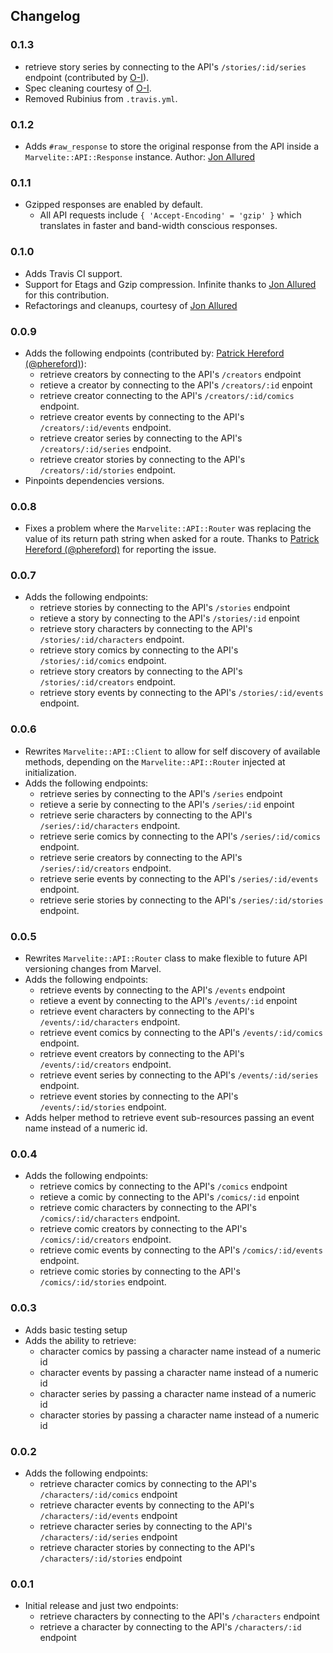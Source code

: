 ## Changelog

### 0.1.3
* retrieve story series by connecting to the API's `/stories/:id/series` endpoint
  (contributed by [O-I](https://github.com/O-I)).
* Spec cleaning courtesy of [O-I](https://github.com/O-I).
* Removed Rubinius from `.travis.yml`.


### 0.1.2
* Adds `#raw_response` to store the original response from the API inside 
  a `Marvelite::API::Response` instance. Author: [Jon Allured](https://github.com/jonallured)

### 0.1.1
* Gzipped responses are enabled by default.
  * All API requests include `{ 'Accept-Encoding' = 'gzip' }` which translates
    in faster and band-width conscious responses.

### 0.1.0
* Adds Travis CI support.
* Support for Etags and Gzip compression. Infinite thanks to [Jon Allured](https://github.com/jonallured) for this contribution.
* Refactorings and cleanups, courtesy of [Jon Allured](https://github.com/jonallured)

### 0.0.9
* Adds the following endpoints (contributed by: [Patrick Hereford (@phereford)](https://github.com/phereford)):
  * retrieve creators by connecting to the API's `/creators` endpoint
  * retieve a creator by connecting to the API's `/creators/:id` enpoint
  * retrieve creator connecting to the API's `/creators/:id/comics` endpoint.
  * retrieve creator events by connecting to the API's `/creators/:id/events` endpoint.
  * retrieve creator series by connecting to the API's `/creators/:id/series` endpoint.
  * retrieve creator stories by connecting to the API's `/creators/:id/stories` endpoint.
* Pinpoints dependencies versions.


### 0.0.8
* Fixes a problem where the `Marvelite::API::Router` was replacing the value of its return path string when asked for a route. Thanks to [Patrick Hereford (@phereford)](https://github.com/phereford) for reporting the issue.

### 0.0.7
* Adds the following endpoints:
  * retrieve stories by connecting to the API's `/stories` endpoint
  * retieve a story by connecting to the API's `/stories/:id` enpoint
  * retrieve story characters by connecting to the API's `/stories/:id/characters` endpoint.
  * retrieve story comics by connecting to the API's `/stories/:id/comics` endpoint.
  * retrieve story creators by connecting to the API's `/stories/:id/creators` endpoint.
  * retrieve story events by connecting to the API's `/stories/:id/events` endpoint.

### 0.0.6
* Rewrites `Marvelite::API::Client` to allow for self discovery of available methods, depending on the `Marvelite::API::Router` injected at initialization.
* Adds the following endpoints:
  * retrieve series by connecting to the API's `/series` endpoint
  * retieve a serie by connecting to the API's `/series/:id` enpoint
  * retrieve serie characters by connecting to the API's `/series/:id/characters` endpoint.
  * retrieve serie comics by connecting to the API's `/series/:id/comics` endpoint.
  * retrieve serie creators by connecting to the API's `/series/:id/creators` endpoint.
  * retrieve serie events by connecting to the API's `/series/:id/events` endpoint.
  * retrieve serie stories by connecting to the API's `/series/:id/stories` endpoint.


### 0.0.5
* Rewrites `Marvelite::API::Router` class to make flexible to future API versioning changes from Marvel.
* Adds the following endpoints:
  * retrieve events by connecting to the API's `/events` endpoint
  * retieve a event by connecting to the API's `/events/:id` enpoint
  * retrieve event characters by connecting to the API's `/events/:id/characters` endpoint.
  * retrieve event comics by connecting to the API's `/events/:id/comics` endpoint.
  * retrieve event creators by connecting to the API's `/events/:id/creators` endpoint.
  * retrieve event series by connecting to the API's `/events/:id/series` endpoint.
  * retrieve event stories by connecting to the API's `/events/:id/stories` endpoint.
* Adds helper method to retrieve event sub-resources passing an event name instead of a numeric id.


### 0.0.4
* Adds the following endpoints:
  * retrieve comics by connecting to the API's `/comics` endpoint
  * retieve a comic by connecting to the API's `/comics/:id` enpoint
  * retrieve comic characters by connecting to the API's `/comics/:id/characters` endpoint.
  * retrieve comic creators by connecting to the API's `/comics/:id/creators` endpoint.
  * retrieve comic events by connecting to the API's `/comics/:id/events` endpoint.
  * retrieve comic stories by connecting to the API's `/comics/:id/stories` endpoint.

### 0.0.3
* Adds basic testing setup
* Adds the ability to retrieve:
  * character comics by passing a character name instead of a numeric id
  * character events by passing a character name instead of a numeric id
  * character series by passing a character name instead of a numeric id
  * character stories by passing a character name instead of a numeric id

### 0.0.2
* Adds the following endpoints:
  * retrieve character comics by connecting to the API's `/characters/:id/comics` endpoint
  * retrieve character events by connecting to the API's `/characters/:id/events` endpoint
  * retrieve character series by connecting to the API's `/characters/:id/series` endpoint
  * retrieve character stories by connecting to the API's `/characters/:id/stories` endpoint

### 0.0.1
* Initial release and just two endpoints:
  * retrieve characters by connecting to the API's `/characters` endpoint
  * retrieve a character by connecting to the API's `/characters/:id` endpoint
